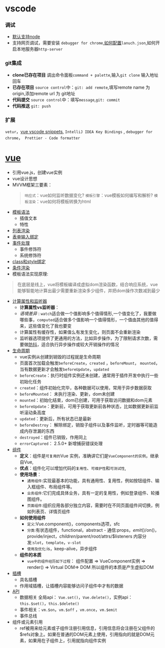 # vscode
### 调试
* [默认支持node](https://code.visualstudio.com/docs/nodejs/nodejs-tutorial)
* 支持网页调试，需要安装 `debugger for chrome`,[如何配置](https://code.visualstudio.com/docs/nodejs/nodejs-debugging)`lanuch.json`,如何开启本地服务器`http-server`
### git集成
* **clone已存在项目**
调出命令面板`command + palette`,输入`git clone` 输入地址回车
* **已存在项目**
`source control`中：`git: add remote`,填写remote name 为 origin,添加remote url 为 git地址
* **代码提交**
`source control`中：填写`message`,`git: commit`
* **代码推送** `git: push`
### 扩展
`vetur`，[vue vscode snippets](https://marketplace.visualstudio.com/items?itemName=sdras.vue-vscode-snippets), `IntelliJ IDEA Key Bindings` , `debugger for chrome`，` Prettier - Code formatter`

# [vue](https://cn.vuejs.org/)
* 引用vue.js，创建vue实例
* vue设计思想
* MVVM框架三要素：
  > `响应式`：vue如何监听数据变化? `模板引擎`：vue模板如何编写和解析? `模板渲染`：vue如何将模板转换为html
* [模板语法](https://cn.vuejs.org/v2/guide/syntax.html)
  - 插值文本
  - 特性
* [列表渲染](https://cn.vuejs.org/v2/guide/list.html)
* [表单输入绑定](https://cn.vuejs.org/v2/guide/forms.html)
* [事件处理](https://cn.vuejs.org/v2/guide/events.html)
  - 事件修饰符
  - 系统修饰符
* [class和style绑定](https://cn.vuejs.org/v2/guide/class-and-style.html)
* [条件渲染](https://cn.vuejs.org/v2/guide/conditional.html)
* 模板语法实现原理: 
> 在底层是线上，vue将模板编译成虚拟dom渲染函数，结合响应系统，vue能够智能地计算出最少需要重新渲染多少组件，并把dom操作次数减到最少
* [计算属性和监听器](https://cn.vuejs.org/v2/guide/computed.html)
  - **计算属性vs监听器**：
  - *语境差异* : `watch`适合做一个值影响多个值得情形,一个值变化了，我要做哪些事，`computed`适合做多个值影响一个值得情形，一个值由其他的值得来，这些值变化了我也要变
  - 计算属性有缓存性，如果值么有发生变化，则页面不会重新渲染
  - 监听器选项提供了更通用的方法，比如异步操作，为了限制请求次数，需要做[防抖](https://cn.vuejs.org/v2/guide/computed.html#%E4%BE%A6%E5%90%AC%E5%99%A8)，适合执行异步操作或较大开销操作的情况
* [生命周期](https://cn.vuejs.org/v2/api/#%E9%80%89%E9%A1%B9-%E7%94%9F%E5%91%BD%E5%91%A8%E6%9C%9F%E9%92%A9%E5%AD%90)
  - vue实例从创建到销毁的过程就是生命周期
  - 页面首次加载会触发`beforeCreate`，`created` ，`beforeMount`， `mounted`，当有数据更新才会触发`beforeUpdate`，`updated`
  - `beforeCreate`：执行时组件实例还未创建，通常用于插件开发中执行一些初始化任务
  - `created`：组件初始化完毕，各种数据可以使用，常用于异步数据获取
  - `beforeMounted`： 未执行渲染、更新，dom未创建
  - `mounted`：初始化结束，dom已创建，可用于获取访问数据和dom元素 
  - `beforeUpdate`：更新前，可用于获取更新前各种状态，比如数据更新前监听滚动条高度
  - `updated`：更新后，所有状态已是最新
  - `beforeDestroy`： 解除绑定，销毁子组件以及事件监听，定时器等可能造成内存泄漏的东西
  - `destroyed`：组件已销毁，作用同上
  - `errorCaptured`： 2.5.0+ 新增捕获错误处理
* [组件](https://cn.vuejs.org/v2/guide/components.html)
  - **定义**：组件是`可复用的`Vue 实例，准确讲它们是`VueComponent的实例`，继承自Vue,
  - **优点**：组件化可以增加代码的`复用性`、`可维护性`和`可测试性`,
  - **使用场景**：
    - `通用组件`:实现最基本的功能，具有通用性、复用性，例如按钮组件、输入框组件、布局组件等。
    - `业务组件`:它们完成具体业务，具有一定的复用性，例如登录组件、轮播图组件。
    - `页面组件`:组织应用各部分独立内容，需要时在不同页面组件间切换，例如列表页、详情页组件
  - **如何使用组件**
    - `定义`:Vue.component()，components选项，sfc 
    - `分类`:有状态组件，functional，abstract - 通信:props，$emit()/$on()，provide/inject，$children/$parent/$root/$attrs/$listeners 内容分发:`slot`，`template`，`v-slot`
    - `使用及优化`:is，keep-alive，异步组件
  - **组件的本质**
    - `vue中的组件经历如下过程`：
    组件配置 => VueComponent实例 => render() => Virtual DOM=> DOM 所以组件的本质是产生虚拟DOM
* [插槽](https://cn.vuejs.org/v2/guide/components-slots.html)
  - 具名插槽
  - 作用域插槽，让插槽内容能够访问子组件中才有的数据
* [API](https://cn.vuejs.org/v2/api/#%E5%85%A8%E5%B1%80-API)
  - 数据相关 全局api： `Vue.set()`，`Vue.delete()`，实例api：`this.$set()`，`this.$delete()`
  - 事件相关：`vm.$on`，`vm.$off` ，`vm.once`，`vm.$emit`
  - 事件总线
* 组件或元素引用
  - ref被用来给元素或子组件注册引用信息，引用信息将会注册在父组件的$refs对象上。如果在普通的DOM元素上使用，引用指向的就是DOM元素，如果用在子组件上，引用就指向组件实例




